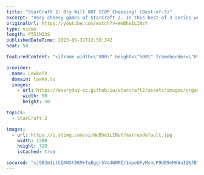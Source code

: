 ```yaml
---
title: "StarCraft 2: Bly Will NOT STOP Cheesing! (Best-of-3)"
excerpt: "Very cheesy games of StarCraft 2. In this best-of-3 series we have Bly (Zerg) facing off against Gungfubanda, with some hyper aggressive Zerg rushes. Support my work: https://patreon.com/lowkotv Lowko Merch: https://lowko.shop  My YouTube channels: https://youtube.com/lowkotv https://youtube.com/morelowko"
originalUrl: https://youtube.com/watch?v=WeBhe1LINsY
type: video
length: PT51M33S
publishedDateTime: 2023-05-31T12:58:34Z
heat: 50

featuredContent: "<iframe width=\"800\" height=\"500\" frameborder=\"0\" src=\"https://www.youtube.com/embed/WeBhe1LINsY\" allow=\"accelerometer; autoplay; encrypted-media; gyroscope; picture-in-picture\" allowfullscreen></iframe>"

provider:
  name: LowkoTV
  domain: lowko.tv
  images:
    - url: https://everyday-cc.github.io/starcraft2/assets/images/organizations/lowko.tv-50x50.jpg
      width: 50
      height: 50

topics:
  - StarCraft 2

images:
  - url: https://i.ytimg.com/vi/WeBhe1LINsY/maxresdefault.jpg
    width: 1280
    height: 720
    isCached: true

secured: "xj9B3m1LtCQAWStBKM+TqEggrSVe4WNMZ/1mpoOFyMy4cP9UB9nM66uIQKJBtscrNkc5W1ZL+EhW5jgZlX5GuCeTh7n8YypRWYgXanfrZOWRBoWirL21Uicgn+twizZJ946VK6HHqvL8GNLNpfcfWgRZxTY8yinNsr8iE3cHtvR90wrc+vTNE0arXDeDhjF+TjFdaleoDuuoz/H6QKKGYD7UOrMqBs9ji+S1+R5YgkJ7P9dX86Stch8tRsFXdefo0Vo7bQiSSX55uXb8tV35CdrUPO5/edgZhkTD/Ui/s2aJnfiXs3oIaZ540vHjm9ocmkcxHY9a2SNtDirRWEJ1cG0u0lT5r6nQIAQ9JeZZOUX2gODyOVdSPnSlNlODNc8a09UFzEpGaWLEgSet/4ooz0iZWKdBll6/GPHgusKrUQo=;UfpPK8QQADI+qbXP/0tmNQ=="
---
```


